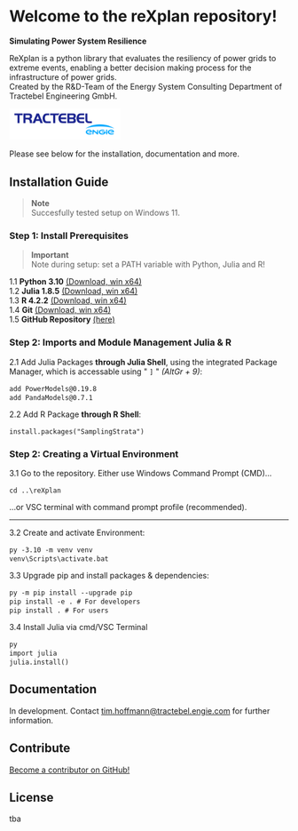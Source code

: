 # Welcome to the reXplan repository!

**Simulating Power System Resilience**

ReXplan is a python library that evaluates the resiliency of power grids to extreme events, enabling a better decision making process for the infrastructure of power grids. <br>
Created by the R&D-Team of the Energy System Consulting Department of Tractebel Engineering GmbH.

<img src="./docs/source/_static/ENGIE_tractebel_solid_BLUE_RGB_300.png" alt="tractebel_logo" width="200"/>

Please see below for the installation, documentation and more.

## Installation Guide

> **Note**<br>
Succesfully tested setup on Windows 11.

### Step 1: Install Prerequisites

> **Important**<br>
Note during setup: set a PATH variable with Python, Julia and R!

1.1 **Python 3.10** [(Download, win x64)](https://www.python.org/ftp/python/3.10.10/python-3.10.10-amd64.exe)\
1.2 **Julia 1.8.5** [(Download, win x64)](https://julialang-s3.julialang.org/bin/winnt/x64/1.8/julia-1.8.5-win64.exe)\
1.3 **R 4.2.2** [(Download, win x64)](https://ftp.fau.de/cran/bin/windows/base/old/4.2.2/R-4.2.2-win.exe)\
1.4 **Git** [(Download, win x64)](https://github.com/git-for-windows/git/releases/download/v2.43.0.windows.1/Git-2.43.0-64-bit.exe)\
1.5 **GitHub Repository** [(here)](https://github.com/Tractebel-Engineering/reXplan-repo)

### Step 2: Imports and Module Management Julia & R


2.1 Add Julia Packages **through Julia Shell**, using the integrated Package Manager, which is accessable using " `]` " _(AltGr + 9)_:
```
add PowerModels@0.19.8
add PandaModels@0.7.1
```

2.2 Add R Package **through R Shell**:
```
install.packages("SamplingStrata")
```

### Step 2: Creating a Virtual Environment

3.1 Go to the repository. Either use Windows Command Prompt (CMD)...
```
cd ..\reXplan
```

...or VSC terminal with command prompt profile (recommended).

---

3.2 Create and activate Environment:
```
py -3.10 -m venv venv
venv\Scripts\activate.bat
```

3.3 Upgrade pip and install packages & dependencies:
```
py -m pip install --upgrade pip
pip install -e . # For developers
pip install . # For users
```

3.4 Install Julia via cmd/VSC Terminal
```
py
import julia
julia.install()
```

## Documentation
In development. Contact tim.hoffmann@tractebel.engie.com for further information.

## Contribute
[Become a contributor on GitHub!](https://github.com/Tractebel-Engineering/reXplan-repo)

## License
tba
